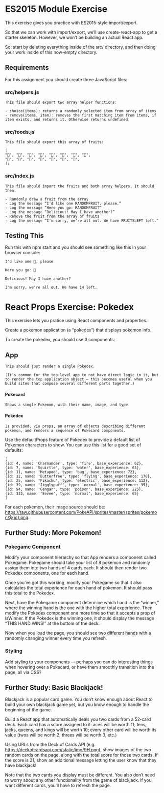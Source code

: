 # ES2015 Module Exercise

This exercise gives you practice with ES2015-style import/export.

So that we can work with import/export, we’ll use create-react-app to get a starter skeleton. However, we won’t be building an actual React app.

So: start by deleting everything inside of the src/ directory, and then doing your work inside of this now-empty directory.

## Requirements

For this assignment you should create three JavaScript files:

### src/helpers.js

    This file should export two array helper functions:

    - choice(items): returns a randomly selected item from array of items
    - remove(items, item): removes the first matching item from items, if item exists, and returns it. Otherwise returns undefined.

### src/foods.js

    This file should export this array of fruits:

    [
    "🍇", "🍈", "🍉", "🍊", "🍋", "🍌", "🍍", "🍎",
    "🍏", "🍐", "🍒", "🍓", "🥝", "🍅", "🥑",
    ];

### src/index.js

    This file should import the fruits and both array helpers. It should then:

    - Randomly draw a fruit from the array
    - Log the message “I’d like one RANDOMFRUIT, please.”
    - Log the message “Here you go: RANDOMFRUIT”
    - Log the message “Delicious! May I have another?”
    - Remove the fruit from the array of fruits
    - Log the message “I’m sorry, we’re all out. We have FRUITSLEFT left.”

## Testing This

Run this with npm start and you should see something like this in your browser console:

    I'd like one 🍉, please

    Here you go: 🍉

    Delicious! May I have another?

    I'm sorry, we're all out. We have 14 left.

# React Props Exercise: Pokedex
This exercise lets you pratice using React components and properties.

Create a pokemon application (a “pokedex”) that displays pokemon info.

To create the pokedex, you should use 3 components:

## App
    This should just render a single Pokedex.

    (It’s common for the top-level app to not have direct logic in it, but to render the top application object — this becomes useful when you build sites that compose several different parts together.)

#### Pokecard
    Shows a single Pokemon, with their name, image, and type.

#### Pokedex
    Is provided, via props, an array of objects describing different pokemon, and renders a sequence of Pokecard components.

Use the defaultProps feature of Pokedex to provide a default list of Pokemon characters to show. You can use this list for a good set of defaults:

    [
    {id: 4, name: 'Charmander', type: 'fire', base_experience: 62},
    {id: 7, name: 'Squirtle', type: 'water', base_experience: 63},
    {id: 11, name: 'Metapod', type: 'bug', base_experience: 72},
    {id: 12, name: 'Butterfree', type: 'flying', base_experience: 178},
    {id: 25, name: 'Pikachu', type: 'electric', base_experience: 112},
    {id: 39, name: 'Jigglypuff', type: 'normal', base_experience: 95},
    {id: 94, name: 'Gengar', type: 'poison', base_experience: 225},
    {id: 133, name: 'Eevee', type: 'normal', base_experience: 65}
    ]

For each pokemon, their image source should be: https://raw.githubusercontent.com/PokeAPI/sprites/master/sprites/pokemon/${id}.png.

## Further Study: More Pokemon!
### Pokegame Component
Modify your component hierarchy so that App renders a component called Pokegame. Pokegame should take your list of 8 pokemon and randomly assign them into two hands of 4 cards each. It should then render two Pokedex components, one for each hand.

Once you’ve got this working, modify your Pokegame so that it also calculates the total experience for each hand of pokemon. It should pass this total to the Pokedex.

Next, have the Pokegame component determine which hand is the “winner,” where the winning hand is the one with the higher total experience. Then modify the Pokedex component one more time so that it accepts a prop of isWinner. If the Pokedex is the winning one, it should display the message “THIS HAND WINS!” at the bottom of the deck.

Now when you load the page, you should see two different hands with a randomly changing winner every time you refresh.

### Styling
Add styling to your components — perhaps you can do interesting things when hovering over a Pokecard, or have them smoothly transition into the page, all via CSS?

## Further Study: Basic Blackjack!
Blackjack is a popular card game. You don’t know enough about React to build your own blackjack game yet, but you know enough to handle the beginning of the game.

Build a React app that automatically deals you two cards from a 52-card deck. Each card has a score assigned to it: aces will be worth 11; tens, jacks, queens, and kings will be worth 10; every other card will be worth its value (twos will be worth 2, threes will be worth 3, etc.)

Using URLs from the Deck of Cards API (e.g. https://deckofcardsapi.com/static/img/9H.png), show images of the two random cards on the page, along with the total score for those two cards. If the score is 21, show an additional message letting the user know that they have blackjack!

Note that the two cards you display must be different. You also don’t need to worry about any other functionality from the game of blackjack. If you want different cards, you’ll have to refresh the page.